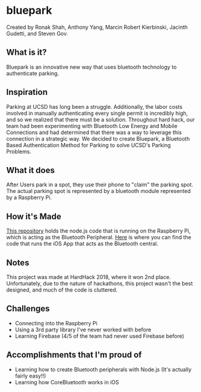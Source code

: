 # bluepark

Created by Ronak Shah, Anthony Yang, Marcin Robert Kierbinski, Jacinth Gudetti, and Steven Gov.

## What is it?

Bluepark is an innovative new way that uses bluetooth technology to authenticate parking.

## Inspiration
Parking at UCSD has long been a struggle. Additionally, the labor costs involved in manually authenticating every single permit is incredibly high, and so we realized that there must be a solution. Throughout hard hack, our team had been experimenting with Bluetooth Low Energy and Mobile Connections and had determined that there was a way to leverage this connection in a strategic way. We decided to create Bluepark, a Bluetooth Based Authentication Method for Parking to solve UCSD's Parking Problems.

## What it does

After Users park in a spot, they use their phone to "claim" the parking spot. The actual parking spot is represented by a bluetooth module represented by a Raspberry Pi.

## How it's Made
[This repository](https://github.com/ronakdev/bluepark) holds the node.js code that is running on the Raspberry Pi, which is acting as the Bluetooth Peripheral. [Here](https://github.com/ronakdev/bluepark-ios) is where you can find the code that runs the iOS App that acts as the Bluetooth central.

## Notes
This project was made at HardHack 2018, where it won 2nd place. Unfortunately, due to the nature of hackathons, this project wasn't the best designed, and much of the code is cluttered.

## Challenges
- Connecting into the Raspberry Pi
- Using a 3rd party library I've never worked with before
- Learning Firebase (4/5 of the team had never used Firebase before)

## Accomplishments that I'm proud of
- Learning how to create Bluetooth peripherals with Node.js (It's actually fairly easy!!)
- Learning how CoreBluetooth works in iOS

